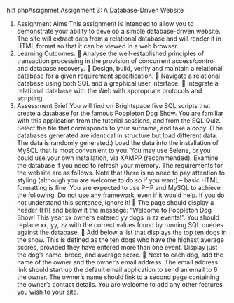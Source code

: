 hi# phpAssignmet
Assignment 3: A Database-Driven Website
1. Assignment Aims
This assignment is intended to allow you to demonstrate your ability to develop a simple
database-driven website. The site will extract data from a relational database and will
render it in HTML format so that it can be viewed in a web browser.
2. Learning Outcomes:
 Analyse the well-established principles of transaction processing in the provision of
concurrent access/control and database recovery.
 Design, build, verify and maintain a relational database for a given requirement
specification.
 Navigate a relational database using both SQL and a graphical user interface.
 Integrate a relational database with the Web with appropriate protocols and
scripting.
3. Assessment Brief
You will find on Brightspace five SQL scripts that create a database for the famous
Poppleton Dog Show. You are familiar with this application from the tutorial sessions, and
from the SQL Quiz.
Select the file that corresponds to your surname, and take a copy. (The databases generated
are identical in structure but load different data. The data is randomly generated.)
Load the data into the installation of MySQL that is most convenient to you. You may use
Selene, or you could use your own installation, via XAMPP (recommended). Examine the
database if you need to refresh your memory.
The requirements for the website are as follows. Note that there is no need to pay attention
to styling (although you are welcome to do so if you want) – basic HTML formatting is fine.
You are expected to use PHP and MySQL to achieve the following. Do not use any
framework, even if it would help. If you do not understand this sentence, ignore it!
 The page should display a header (H1) and below it the message:
“Welcome to Poppleton Dog Show! This year xx owners entered yy dogs in zz
events!”.
You should replace xx, yy, zz with the correct values found by running SQL queries
against the database.
 Add below a list that displays the top ten dogs in the show. This is defined as the ten
dogs who have the highest average scores, provided they have entered more than
one event. Display just the dog’s name, breed, and average score.
 Next to each dog, add the name of the owner and the owner’s email address. The
email address link should start up the default email application to send an email to
6
the owner. The owner’s name should link to a second page containing the owner’s
contact details.
You are welcome to add any other features you wish to your site.
